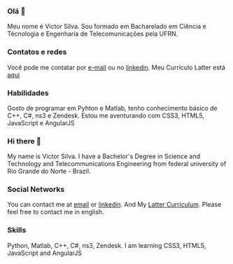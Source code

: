
### Olá 👋

Meu nome é Victor Silva. Sou formado em Bacharelado em Ciência e Técnologia e Engenharia de Telecomunicações pela UFRN.

### Contatos e redes

Você pode me contatar por [e-mail](vctrslv23@gmail.com) ou no [linkedin](https://www.linkedin.com/in/victordcsilva/). Meu Currículo Latter está [aqui](http://lattes.cnpq.br/8592432181617890)

### Habilidades

Gosto de programar em Pyhton e Matlab, tenho conhecimento básico de C++, C#, ns3 e Zendesk. Estou me aventurando com CSS3, HTML5, JavaScript e AngularJS

### Hi there 👋

My name is Victor Silva. I have a Bachelor's Degree in Science and Technology and Telecommunications Engineering from federal university of Rio Grande do Norte - Brazil. 

### Social Networks

You can contact me at [email](vctrslv23@gmail.com) or [linkedin](https://www.linkedin.com/in/victordcsilva/). And My [Latter Curriculum](http://lattes.cnpq.br/8592432181617890). Please feel free to contact me in english.

### Skills 

Python, Matlab, C++, C#, ns3, Zendesk. I am learning CSS3, HTML5, JavaScript and AngularJS



<!--
**victorgppcom/victorgppcom** is a ✨ _special_ ✨ repository because its `README.md` (this file) appears on your GitHub profile.

Here are some ideas to get you started:

- 🔭 I’m currently working on ...
- 🌱 I’m currently learning ...
- 👯 I’m looking to collaborate on ...
- 🤔 I’m looking for help with ...
- 💬 Ask me about ...
- 📫 How to reach me: ...
- 😄 Pronouns: ...
- ⚡ Fun fact: ...
-->
